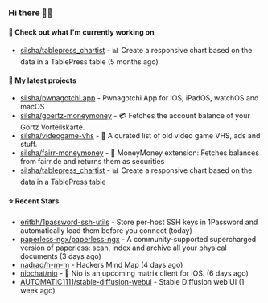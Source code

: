 ### Hi there 🦊👋

#### 👷 Check out what I'm currently working on

- [silsha/tablepress_chartist](https://github.com/silsha/tablepress_chartist) - 📊 Create a responsive chart based on the data in a TablePress table (5 months ago)

#### 🌱 My latest projects

- [silsha/pwnagotchi.app](https://github.com/silsha/pwnagotchi.app) - Pwnagotchi App for iOS, iPadOS, watchOS and macOS
- [silsha/goertz-moneymoney](https://github.com/silsha/goertz-moneymoney) - 💳 Fetches the account balance of your Görtz Vorteilskarte.
- [silsha/videogame-vhs](https://github.com/silsha/videogame-vhs) - 👾 A curated list of old video game VHS, ads and stuff.
- [silsha/fairr-moneymoney](https://github.com/silsha/fairr-moneymoney) - 💸 MoneyMoney extension: Fetches balances from fairr.de and returns them as securities
- [silsha/tablepress_chartist](https://github.com/silsha/tablepress_chartist) - 📊 Create a responsive chart based on the data in a TablePress table

#### ⭐ Recent Stars

- [eritbh/1password-ssh-utils](https://github.com/eritbh/1password-ssh-utils) - Store per-host SSH keys in 1Password and automatically load them before you connect (today)
- [paperless-ngx/paperless-ngx](https://github.com/paperless-ngx/paperless-ngx) - A community-supported supercharged version of paperless: scan, index and archive all your physical documents (3 days ago)
- [nadrad/h-m-m](https://github.com/nadrad/h-m-m) - Hackers Mind Map (4 days ago)
- [niochat/nio](https://github.com/niochat/nio) - 💬 Nio is an upcoming matrix client for iOS. (6 days ago)
- [AUTOMATIC1111/stable-diffusion-webui](https://github.com/AUTOMATIC1111/stable-diffusion-webui) - Stable Diffusion web UI (1 week ago)
